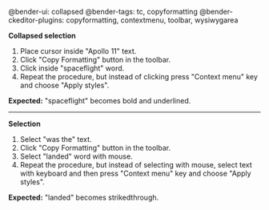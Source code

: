 @bender-ui: collapsed
@bender-tags: tc, copyformatting
@bender-ckeditor-plugins: copyformatting, contextmenu, toolbar, wysiwygarea

**Collapsed selection**

1. Place cursor inside "Apollo 11" text.
2. Click "Copy Formatting" button in the toolbar.
3. Click inside "spaceflight" word.
4. Repeat the procedure, but instead of clicking press "Context menu" key and choose "Apply styles".

**Expected:** "spaceflight" becomes bold and underlined.

---

**Selection**

1. Select "was the" text.
2. Click "Copy Formatting" button in the toolbar.
3. Select "landed" word with mouse.
4. Repeat the procedure, but instead of selecting with mouse, select text with keyboard and then press "Context menu" key and choose "Apply styles".

**Expected:** "landed" becomes strikedthrough.


